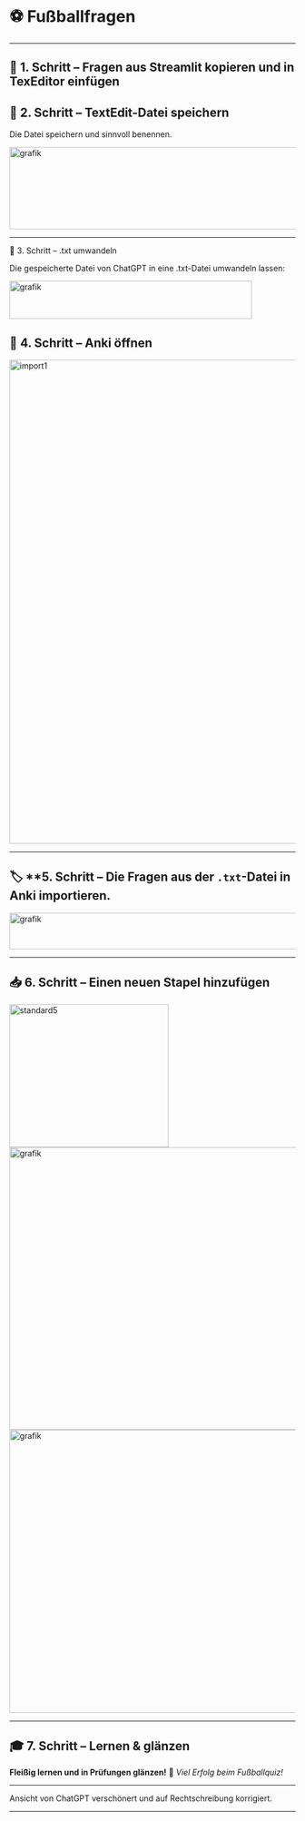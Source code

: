 # ⚽ Fußballfragen 
---

## 🥇 **1. Schritt – Fragen aus Streamlit kopieren und in TexEditor einfügen**

## 💾 **2. Schritt – TextEdit-Datei speichern**

Die Datei speichern und sinnvoll benennen.

<img width="994" height="145" alt="grafik" src="https://github.com/user-attachments/assets/7357a188-9be7-45ba-bcde-cb659d0e443b" />

---
🤖 3. Schritt – .txt umwandeln

Die gespeicherte Datei von ChatGPT in eine .txt-Datei umwandeln lassen:

<img width="427" height="67" alt="grafik" src="https://github.com/user-attachments/assets/8838382d-fcfd-47a6-8004-c1c78cae56f3" />


## 📘 **4. Schritt – Anki öffnen**


<img width="1596" height="853" alt="import1" src="https://github.com/user-attachments/assets/6463ee6d-4af0-4bad-88ff-8c04874db225" />

---

## 🏷️ **5. Schritt – Die Fragen aus der `.txt`-Datei in Anki importieren.

<img width="619" height="64" alt="grafik" src="https://github.com/user-attachments/assets/cfac8e72-43ac-431d-bd3e-b1f945ad8f13" />


--- 

## 📥 **6. Schritt – Einen neuen Stapel hinzufügen**

<img width="280" height="252" alt="standard5" src="https://github.com/user-attachments/assets/df9eae92-9d27-488f-aaf4-657a628b63ec" />


<img width="568" height="498" alt="grafik" src="https://github.com/user-attachments/assets/bf6a5f72-32f4-414c-aee1-2e8fc226bc4a" />


<img width="555" height="499" alt="grafik" src="https://github.com/user-attachments/assets/39ffe4b2-798b-4e63-82f2-058cd4c65eb7" />

---

## 🎓 **7. Schritt – Lernen & glänzen**

**Fleißig lernen und in Prüfungen glänzen!** 🌟
*Viel Erfolg beim Fußballquiz!*

---

Ansicht von ChatGPT verschönert und auf Rechtschreibung korrigiert.

---



